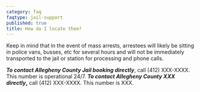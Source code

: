 ```yaml
---
category: faq
faqtype: jail-support
published: true
title: How do I locate them?
---
```

Keep in mind that in the event of mass arrests, arrestees will likely be sitting in police vans, busses, etc for several hours and will not be immediately transported to the jail or station for processing and phone calls. 

**_To contact Allegheny County Jail booking directly_**, call (412) XXX-XXXX. This number is operational 24/7. **_To contact Allegheny County XXX directly_,** call (412) XXX-XXXX. This number is XXX.
